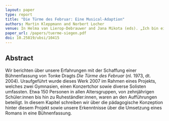 ```yaml
---
layout: paper
type: report
title: "Die Türme des Februar: Eine Musical-Adaption"
authors: Martin Kleppmann and Norbert Locher
venue: In Helma van Lierop-Debrauwer and Jana Mikota (eds). „Ich bin eine Märchenerzählerin. So wurde ich geboren.“ Universitätsverlag Siegen
paper_url: /papers/tuerme-siegen.pdf
doi: 10.25819/ubsi/10415
---
```


Abstract
--------

Wir berichten über unsere Erfahrungen mit der Schaffung einer Bühnenfassung von Tonke Dragts _Die
Türme des Februar_ (nl. 1973, dt. 2004). Uraufgeführt wurde dieses Werk 2007 im Rahmen eines
Projekts, welches zwei Gymnasien, einen Konzertchor sowie diverse Solisten umfassten. Etwa 150
Personen in allen Altersgruppen, von zehnjährigen Schüler:innen bis hin zu Ruheständler:innen, waren
an den Aufführungen beteiligt. In diesem Kapitel schreiben wir über die pädagogische Konzeption
hinter diesem Projekt sowie unsere Erkenntnisse über die Umsetzung eines Romans in eine
Bühnenfassung.
